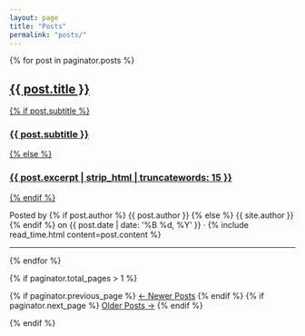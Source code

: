 ```yaml
---
layout: page
title: "Posts"
permalink: "posts/"
---
```


{% for post in paginator.posts %}

<article class="post-preview">
  <a href="{{ post.url | prepend: site.baseurl | replace: '//', '/' }}">
    <h2 class="post-title">{{ post.title }}</h2>
    {% if post.subtitle %}
    <h3 class="post-subtitle">{{ post.subtitle }}</h3>
    {% else %}
    <h3 class="post-subtitle">
      {{ post.excerpt | strip_html | truncatewords: 15 }}
    </h3>
    {% endif %}
  </a>
  <p class="post-meta">
    Posted by {% if post.author %} {{ post.author }} {% else %} {{ site.author
    }} {% endif %} on {{ post.date | date: '%B %d, %Y' }} &middot; {% include
    read_time.html content=post.content %}
  </p>
</article>

<hr />

{% endfor %}

<!-- Pager -->

{% if paginator.total_pages > 1 %}

<div class="clearfix">
  {% if paginator.previous_page %}
  <a
    class="btn btn-primary float-left"
    href="{{ paginator.previous_page_path | prepend: site.baseurl | replace: '//', '/' }}"
    >&larr; Newer<span class="d-none d-md-inline"> Posts</span></a
  >
  {% endif %} {% if paginator.next_page %}
  <a
    class="btn btn-primary float-right"
    href="{{ paginator.next_page_path | prepend: site.baseurl | replace: '//', '/' }}"
    >Older<span class="d-none d-md-inline"> Posts</span> &rarr;</a
  >
  {% endif %}
</div>

{% endif %}

